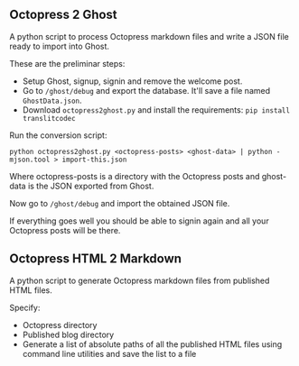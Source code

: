 Octopress 2 Ghost
---

A python script to process Octopress markdown files and write a JSON file ready to import into Ghost.

These are the preliminar steps:

* Setup Ghost, signup, signin and remove the welcome post.
* Go to `/ghost/debug` and export the database. It'll save a file named `GhostData.json`.
* Download `octopress2ghost.py` and install the requirements: `pip install translitcodec`

Run the conversion script:

`python octopress2ghost.py <octopress-posts> <ghost-data> | python -mjson.tool > import-this.json`

Where octopress-posts is a directory with the Octopress posts and ghost-data is the JSON exported from Ghost.

Now go to `/ghost/debug` and import the obtained JSON file.

If everything goes well you should be able to signin again and all your Octopress posts will be there.

Octopress HTML 2 Markdown
---

A python script to generate Octopress markdown files from published HTML files.

Specify:

* Octopress directory
* Published blog directory
* Generate a list of absolute paths of all the published HTML files using command line utilities and
  save the list to a file
